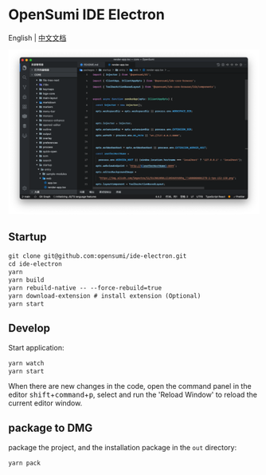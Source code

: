 # OpenSumi IDE Electron

English | [中文文档](https://opensumi.com/zh/docs/integrate/quick-start/electron)

![OpenSumi Desktop](./snapshots/sumi-electron.png)

## Startup

```shell
git clone git@github.com:opensumi/ide-electron.git
cd ide-electron
yarn
yarn build
yarn rebuild-native -- --force-rebuild=true
yarn download-extension # install extension (Optional)
yarn start
```

## Develop

Start application:

```shell
yarn watch
yarn start
```

When there are new changes in the code, open the command panel in the editor <kbd>shift</kbd>+<kbd>command</kbd>+<kbd>p</kbd>, select and run the 'Reload Window' to reload the current editor window.

## package to DMG

package the project, and the installation package in the `out` directory:

```shell
yarn pack
```
